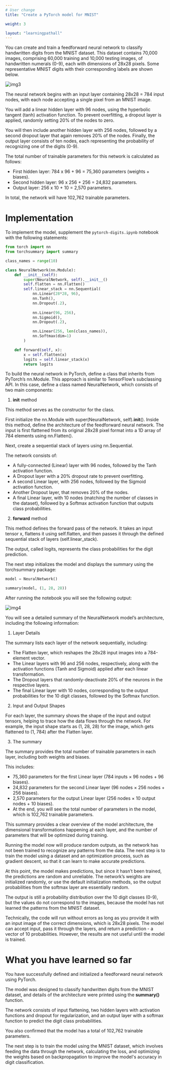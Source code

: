 ```yaml
---
# User change
title: "Create a PyTorch model for MNIST"

weight: 3

layout: "learningpathall"
---
```


You can create and train a feedforward neural network to classify handwritten digits from the MNIST dataset. This dataset contains 70,000 images, comprising 60,000 training and 10,000 testing images, of handwritten numerals (0-9), each with dimensions of 28x28 pixels. Some representative MNIST digits with their corresponding labels are shown below.

![img3](Figures/3.png)

The neural network begins with an input layer containing 28x28 = 784 input nodes, with each node accepting a single pixel from an MNIST image. 

You will add a linear hidden layer with 96 nodes, using the hyperbolic tangent (tanh) activation function. To prevent overfitting, a dropout layer is applied, randomly setting 20% of the nodes to zero.

You will then include another hidden layer with 256 nodes, followed by a second dropout layer that again removes 20% of the nodes. Finally, the output layer consists of ten nodes, each representing the probability of recognizing one of the digits (0-9).

The total number of trainable parameters for this network is calculated as follows:

* First hidden layer:  784 x 96 + 96 = 75,360 parameters (weights + biases).
* Second hidden layer:  96 x 256 + 256 = 24,832 parameters.
* Output layer:  256 x 10 + 10 = 2,570 parameters.

In total, the network will have 102,762 trainable parameters.

# Implementation

To implement the model, supplement the `pytorch-digits.ipynb` notebook with the following statements:

```Python
from torch import nn
from torchsummary import summary

class_names = range(10)

class NeuralNetwork(nn.Module):
    def __init__(self):
        super(NeuralNetwork, self).__init__()
        self.flatten = nn.Flatten()
        self.linear_stack = nn.Sequential(
            nn.Linear(28*28, 96),            
            nn.Tanh(),            
            nn.Dropout(.2),
            
            nn.Linear(96, 256),
            nn.Sigmoid(),
            nn.Dropout(.2),

            nn.Linear(256, len(class_names)),
            nn.Softmax(dim=1)
        )

    def forward(self, x):
        x = self.flatten(x)
        logits = self.linear_stack(x)
        return logits
```

To build the neural network in PyTorch, define a class that inherits from PyTorch’s nn.Module. This approach is similar to TensorFlow’s subclassing API. In this case, define a class named NeuralNetwork, which consists of two main components:

1. **__init__** method 

This method serves as the constructor for the class. 

First initialize the nn.Module with super(NeuralNetwork, self).__init__(). Inside this method, define the architecture of the feedforward neural network. The input is first flattened from its original 28x28 pixel format into a 1D array of 784 elements using nn.Flatten(). 

Next, create a sequential stack of layers using nn.Sequential. 

The network consists of:
* A fully-connected (Linear) layer with 96 nodes, followed by the Tanh activation function.
* A Dropout layer with a 20% dropout rate to prevent overfitting.
* A second Linear layer, with 256 nodes, followed by the Sigmoid activation function.
* Another Dropout layer, that removes 20% of the nodes.
* A final Linear layer, with 10 nodes (matching the number of classes in the dataset), followed by a Softmax activation function that outputs class probabilities.

2. **forward** method 

This method defines the forward pass of the network. It takes an input tensor x, flattens it using self.flatten, and then passes it through the defined sequential stack of layers (self.linear_stack). 

The output, called logits, represents the class probabilities for the digit prediction.

The next step initializes the model and displays the summary using the torchsummary package:

```Python
model = NeuralNetwork()

summary(model, (1, 28, 28))
```

After running the notebook you will see the following output:

![img4](Figures/4.png)

You will see a detailed summary of the NeuralNetwork model’s architecture, including the following information:

1.	Layer Details

The summary lists each layer of the network sequentially, including:

* The Flatten layer, which reshapes the 28x28 input images into a 784-element vector.
* The Linear layers with 96 and 256 nodes, respectively, along with the activation functions (Tanh and Sigmoid) applied after each linear transformation.
* The Dropout layers that randomly-deactivate 20% of the neurons in the respective layers.
* The final Linear layer with 10 nodes, corresponding to the output probabilities for the 10 digit classes, followed by the Softmax function.

2. Input and Output Shapes 

For each layer, the summary shows the shape of the input and output tensors, helping to trace how the data flows through the network. For example, the input shape starts as (1, 28, 28) for the image, which gets flattened to (1, 784) after the Flatten layer.

3.	The summary 

The summary provides the total number of trainable parameters in each layer, including both weights and biases. 

This includes:

* 75,360 parameters for the first Linear layer (784 inputs × 96 nodes + 96 biases).
* 24,832 parameters for the second Linear layer (96 nodes × 256 nodes + 256 biases).
* 2,570 parameters for the output Linear layer (256 nodes × 10 output nodes + 10 biases).
* At the end, you will see the total number of parameters in the model, which is 102,762 trainable parameters.

This summary provides a clear overview of the model architecture, the dimensional transformations happening at each layer, and the number of parameters that will be optimized during training.

Running the model now will produce random outputs, as the network has not been trained to recognize any patterns from the data. The next step is to train the model using a dataset and an optimization process, such as gradient descent, so that it can learn to make accurate predictions.

At this point, the model makes predictions, but since it hasn’t been trained, the predictions are random and unreliable. The network’s weights are initialized randomly, or use the default initialization methods, so the output probabilities from the softmax layer are essentially random.

The output is still a probability distribution over the 10 digit classes (0-9), but the values do not correspond to the images, because the model has not learned the patterns from the MNIST dataset.

Technically, the code will run without errors as long as you provide it with an input image of the correct dimensions, which is 28x28 pixels. The model can accept input, pass it through the layers, and return a prediction - a vector of 10 probabilities. However, the results are not useful until the model is trained.

# What you have learned so far

You have successfully defined and initialized a feedforward neural network using PyTorch. 

The model was designed to classify handwritten digits from the MNIST dataset, and details of the architecture were printed using the **summary()** function. 

The network consists of input flattening, two hidden layers with activation functions and dropout for regularization, and an output layer with a softmax function to predict the digit class probabilities. 

You also confirmed that the model has a total of 102,762 trainable parameters.

The next step is to train the model using the MNIST dataset, which involves feeding the data through the network, calculating the loss, and optimizing the weights based on backpropagation to improve the model's accuracy in digit classification.
